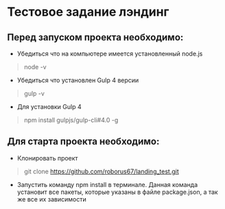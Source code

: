# Тестовое задание лэндинг

## Перед запуском проекта необходимо:

* Убедиться что на компьютере имеется установленный node.js
> node -v

* Убедиться что установлен Gulp 4 версии
> gulp -v

* Для установки Gulp 4
> npm install gulpjs/gulp-cli#4.0 -g

## Для старта проекта необходимо:

* Клонировать проект
> git clone https://github.com/roborus67/landing_test.git

* Запустить команду npm install в терминале. Данная команда установит все пакеты, которые указаны в файле
package.json, а так же все их зависимости